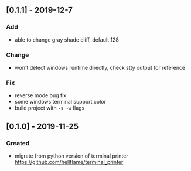 ## [0.1.1] - 2019-12-7

### Add

- able to change gray shade cliff, default 128

### Change

- won't detect windows runtime directly, check stty output for reference

### Fix

- reverse mode bug fix
- some windows terminal support color
- build project with `-s -w` flags

## [0.1.0] - 2019-11-25

### Created

- migrate from python version of terminal printer https://github.com/hellflame/terminal_printer

